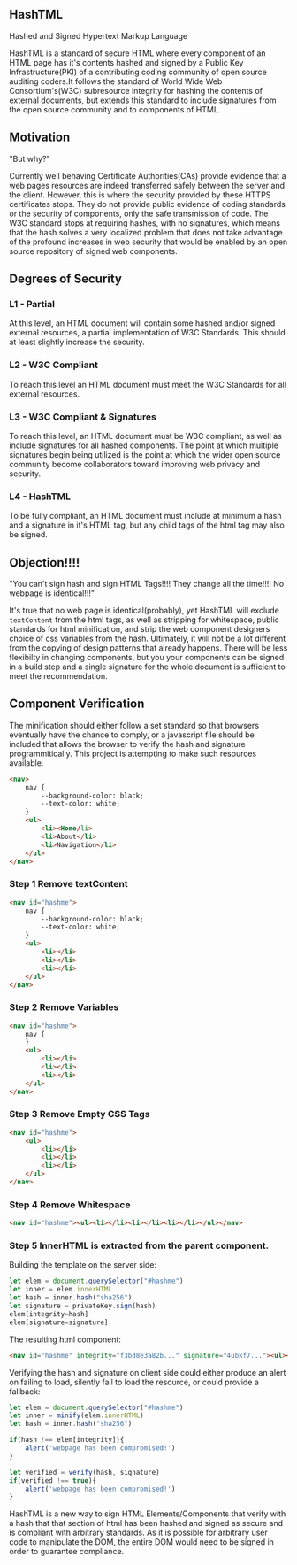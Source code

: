 ## HashTML

Hashed and Signed Hypertext Markup Language

HashTML is a standard of secure HTML where every component of an HTML page has it's contents hashed and signed by a Public Key Infrastructure(PKI) of a contributing coding community of open source auditing coders.It follows the standard of World Wide Web Consortium's(W3C) subresource integrity for hashing the contents of external documents, but extends this standard to include signatures from the open source community and to components of HTML.

## Motivation

"But why?" 

Currently well behaving Certificate Authorities(CAs) provide evidence that a web pages resources are indeed transferred safely between the server and the client. However, this is where the security provided by these HTTPS certificates stops. They do not provide public evidence of coding standards or the security of components, only the safe transmission of code. The W3C standard stops at requiring hashes, with no signatures, which means that the hash solves a very localized problem that does not take advantage of the profound increases in web security that would be enabled by an open source repository of signed web components.

## Degrees of Security

### L1 - Partial

At this level, an HTML document will contain some hashed and/or signed external resources, a partial implementation of W3C Standards. This should at least slightly increase the security. 

### L2 - W3C Compliant

To reach this level an HTML document must meet the W3C Standards for all external resources.

### L3 - W3C Compliant & Signatures

To reach this level, an HTML document must be W3C compliant, as well as include signatures for all hashed components. The point at which multiple signatures begin being utilized is the point at which the wider open source community become collaborators toward improving web privacy and security.

### L4 - HashTML

To be fully compliant, an HTML document must include at minimum a hash and a signature in it's HTML tag, but any child tags of the html tag may also be signed.


## Objection!!!!

"You can't sign hash and sign HTML Tags!!!! They change all the time!!!! No webpage is identical!!!"

It's true that no web page is identical(probably), yet HashTML will exclude `textContent` from the html tags, as well as stripping for whitespace, public standards for html minification, and strip the web component designers choice of css variables from the hash. Ultimately, it will not be a lot different from the copying of design patterns that already happens. There will be less flexibilty in changing components, but you your components can be signed in a build step and a single signature for the whole document is sufficient to meet the recommendation.

## Component Verification

The minification should either follow a set standard so that browsers eventually have the chance to comply, or a javascript file should be included that allows the browser to verify the hash and signature programmitically. This project is attempting to make such resources available.

``` html
<nav>
	nav {
		--background-color: black;
		--text-color: white;
	}
	<ul>
		<li><Home/li>
		<li>About</li>
		<li>Navigation</li>
	</ul>
</nav>
```

### Step 1 Remove textContent

``` html
<nav id="hashme">
	nav {
		--background-color: black;
		--text-color: white;
	}
	<ul>
		<li></li>
		<li></li>
		<li></li>
	</ul>
</nav>
```

### Step 2 Remove Variables

``` html
<nav id="hashme">
	nav {
	}
	<ul>
		<li></li>
		<li></li>
		<li></li>
	</ul>
</nav>
```

### Step 3 Remove Empty CSS Tags

``` html
<nav id="hashme">
	<ul>
		<li></li>
		<li></li>
		<li></li>
	</ul>
</nav>
```

### Step 4 Remove Whitespace

``` html
<nav id="hashme"><ul><li></li><li></li><li></li></ul></nav>
```

### Step 5 InnerHTML is extracted from the parent component.

Building the template on the server side:
``` javascript
let elem = document.querySelector("#hashme")
let inner = elem.innerHTML
let hash = inner.hash("sha256")
let signature = privateKey.sign(hash)
elem[integrity=hash]
elem[signature=signature]
```

The resulting html component:
``` html
<nav id="hashme" integrity="f3bd8e3a82b..." signature="4ubkf7..."><ul><li></li><li></li><li></li></ul></nav>
```

Verifying the hash and signature on client side could either produce an alert on failing to load, silently fail to load the resource, or could provide a fallback:

``` javascript
let elem = document.querySelector("#hashme")
let inner = minify(elem.innerHTML)
let hash = inner.hash("sha256")

if(hash !== elem[integrity]){
	alert('webpage has been compromised!')
}

let verified = verify(hash, signature)
if(verified !== true){
	alert('webpage has been compromised!')
}
```
HashTML is a new way to sign HTML Elements/Components that verify with a hash that that section of html has been hashed and signed as secure and is compliant with arbitrary standards. As it is possible for arbitrary user code to manipulate the DOM, the entire DOM would need to be signed in order to guarantee compliance. 
